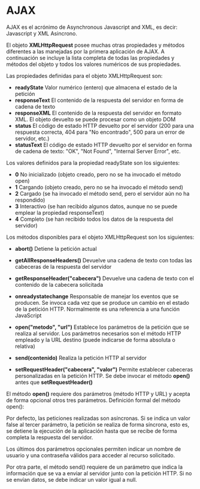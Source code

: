 # AJAX
AJAX es el acrónimo de Asynchronous Javascript and XML, es decir: Javascript y XML Asincrono. 


El objeto **XMLHttpRequest** posee muchas otras propiedades y métodos diferentes a las manejadas por la primera aplicación de AJAX. A continuación se incluye la lista completa de todas las propiedades y métodos del objeto y todos los valores numéricos de sus propiedades.

Las propiedades definidas para el objeto XMLHttpRequest son:

* **readyState**	Valor numérico (entero) que almacena el estado de la petición
* **responseText**	El contenido de la respuesta del servidor en forma de cadena de texto
* **responseXML**	El contenido de la respuesta del servidor en formato XML. El objeto devuelto se puede procesar como un objeto DOM
* **status**	El código de estado HTTP devuelto por el servidor (200 para una respuesta correcta, 404 para "No encontrado", 500 para un error de servidor, etc.)
* **statusText**	El código de estado HTTP devuelto por el servidor en forma de cadena de texto: "OK", "Not Found", "Internal Server Error", etc.


Los valores definidos para la propiedad readyState son los siguientes:

* **0**	No inicializado (objeto creado, pero no se ha invocado el método open)
* **1**	Cargando (objeto creado, pero no se ha invocado el método send)
* **2**	Cargado (se ha invocado el método send, pero el servidor aún no ha respondido)
* **3**	Interactivo (se han recibido algunos datos, aunque no se puede emplear la propiedad responseText)
* **4**	Completo (se han recibido todos los datos de la respuesta del servidor)

Los métodos disponibles para el objeto XMLHttpRequest son los siguientes:


* **abort()**	Detiene la petición actual

* **getAllResponseHeaders()**	Devuelve una cadena de texto con todas las cabeceras de la respuesta del servidor

* **getResponseHeader("cabecera")**	Devuelve una cadena de texto con el contenido de la cabecera solicitada

* **onreadystatechange**	Responsable de manejar los eventos que se producen. Se invoca cada vez que se produce un cambio en el estado de la petición HTTP. Normalmente es una referencia a una función JavaScript

* **open("metodo", "url")**	Establece los parámetros de la petición que se realiza al servidor. Los parámetros necesarios son el método HTTP empleado y la URL destino (puede indicarse de forma absoluta o relativa)

* **send(contenido)**	Realiza la petición HTTP al servidor

* **setRequestHeader("cabecera", "valor")**	Permite establecer cabeceras personalizadas en la petición HTTP. Se debe invocar el método **open()** antes que **setRequestHeader()**


El método **open()** requiere dos parámetros (método HTTP y URL) y acepta de forma opcional otros tres parámetros. Definición formal del método open():

Por defecto, las peticiones realizadas son asíncronas. Si se indica un valor false al tercer parámetro, la petición se realiza de forma síncrona, esto es, se detiene la ejecución de la aplicación hasta que se recibe de forma completa la respuesta del servidor.

Los últimos dos parámetros opcionales permiten indicar un nombre de usuario y una contraseña válidos para acceder al recurso solicitado.

Por otra parte, el método send() requiere de un parámetro que indica la información que se va a enviar al servidor junto con la petición HTTP. Si no se envían datos, se debe indicar un valor igual a null.
